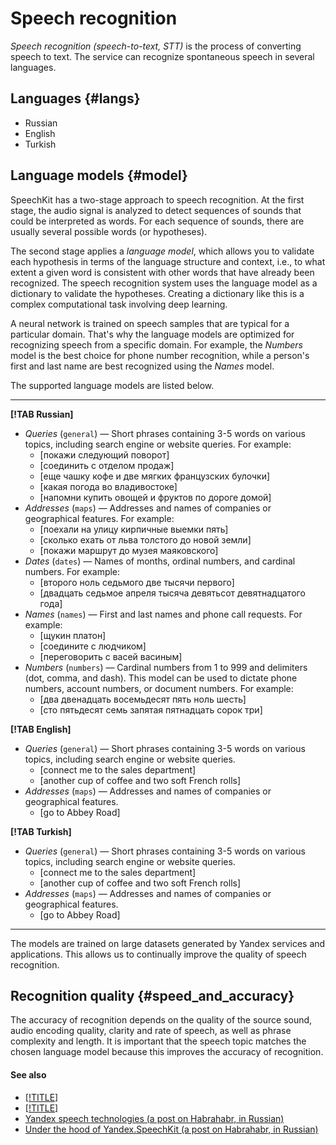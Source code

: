 # Speech recognition

_Speech recognition (speech-to-text, STT)_  is the process of converting speech to text. The service can recognize spontaneous speech in several languages.

## Languages {#langs}

- Russian
- English
- Turkish

## Language models {#model}

SpeechKit has a two-stage approach to speech recognition. At the first stage, the audio signal is analyzed to detect sequences of sounds that could be interpreted as words. For each sequence of sounds, there are usually several possible words (or hypotheses).

The second stage applies a _language model_, which allows you to validate each hypothesis in terms of the language structure and context, i.e., to what extent a given word is consistent with other words that have already been recognized. The speech recognition system uses the language model as a dictionary to validate the hypotheses. Creating a dictionary like this is a complex computational task involving deep learning.

A neural network is trained on speech samples that are typical for a particular domain. That's why the language models are optimized for recognizing speech from a specific domain. For example, the _Numbers_ model is the best choice for phone number recognition, while a person's first and last name are best recognized using the _Names_ model.

The supported language models are listed below.

---

**[!TAB Russian]**

- _Queries_ (`general`) — Short phrases containing 3-5 words on various topics, including search engine or website queries.
For example:
    - [покажи следующий поворот]
    - [соединить с отделом продаж]
    - [еще чашку кофе и две мягких французских булочки]
    - [какая погода во владивостоке]
    - [напомни купить овощей и фруктов по дороге домой]
- _Addresses_ (`maps`) — Addresses and names of companies or geographical features.
For example:
    - [поехали на улицу кирпичные выемки пять]
    - [сколько ехать от льва толстого до новой земли]
    - [покажи маршрут до музея маяковского]
- _Dates_ (`dates`) — Names of months, ordinal numbers, and cardinal numbers.
For example:
    - [второго ноль седьмого две тысячи первого]
    - [двадцать седьмое апреля тысяча девятьсот девятнадцатого года]
- _Names_ (`names`) — First and last names and phone call requests.
For example:
    - [щукин платон]
    - [соедините с людчиком]
    - [переговорить с васей васиным]
- _Numbers_ (`numbers`) — Cardinal numbers from 1 to 999 and delimiters (dot, comma, and dash). This model can be used to dictate phone numbers, account numbers, or document numbers.
For example:
    - [два двенадцать восемьдесят пять ноль шесть]
    - [сто пятьдесят семь запятая пятнадцать сорок три]

**[!TAB English]**

- _Queries_ (`general`) — Short phrases containing 3-5 words on various topics, including search engine or website queries.
    - [connect me to the sales department]
    - [another cup of coffee and two soft French rolls]
- _Addresses_ (`maps`) — Addresses and names of companies or geographical features.
    - [go to Abbey Road]

**[!TAB Turkish]**

- _Queries_ (`general`) — Short phrases containing 3-5 words on various topics, including search engine or website queries.
    - [connect me to the sales department]
    - [another cup of coffee and two soft French rolls]
- _Addresses_ (`maps`) — Addresses and names of companies or geographical features.
    - [go to Abbey Road]

---

The models are trained on large datasets generated by Yandex services and applications. This allows us to continually improve the quality of speech recognition.

## Recognition quality {#speed_and_accuracy}

The accuracy of recognition depends on the quality of the source sound, audio encoding quality, clarity and rate of speech, as well as phrase complexity and length. It is important that the speech topic matches the chosen language model because this improves the accuracy of recognition.

#### See also

- [[!TITLE]](request.md)
- [[!TITLE]](streaming.md)
- [Yandex speech technologies (a post on Habrahabr, in Russian)](https://habrahabr.ru/company/yandex/blog/243813/)
- [Under the hood of Yandex.SpeechKit (a post on Habrahabr, in Russian)](https://habrahabr.ru/company/yandex/blog/198556/)

